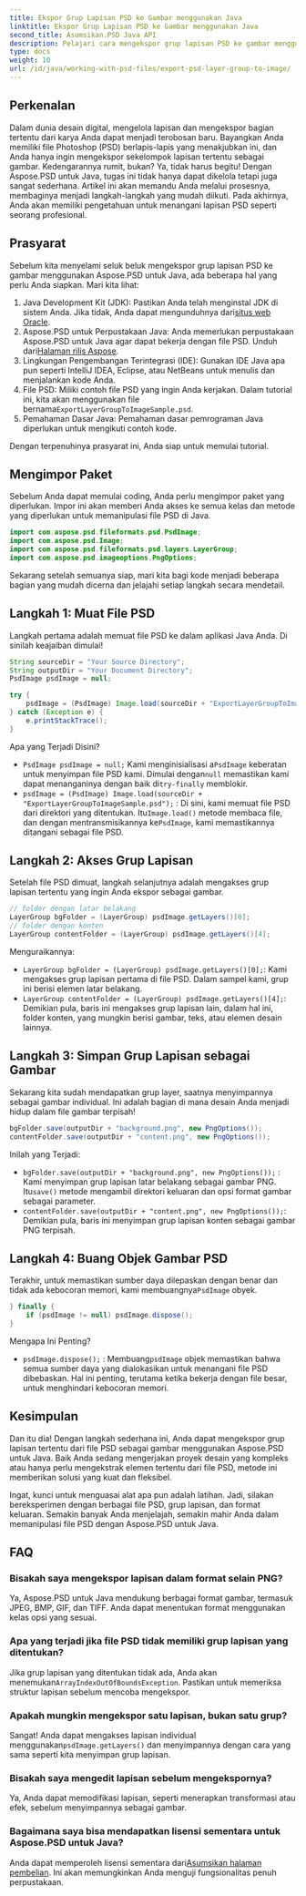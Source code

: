 ```yaml
---
title: Ekspor Grup Lapisan PSD ke Gambar menggunakan Java
linktitle: Ekspor Grup Lapisan PSD ke Gambar menggunakan Java
second_title: Asumsikan.PSD Java API
description: Pelajari cara mengekspor grup lapisan PSD ke gambar menggunakan Aspose.PSD untuk Java dengan panduan langkah demi langkah ini. Sempurna untuk pengembang dan desainer.
type: docs
weight: 10
url: /id/java/working-with-psd-files/export-psd-layer-group-to-image/
---
```

## Perkenalan

Dalam dunia desain digital, mengelola lapisan dan mengekspor bagian tertentu dari karya Anda dapat menjadi terobosan baru. Bayangkan Anda memiliki file Photoshop (PSD) berlapis-lapis yang menakjubkan ini, dan Anda hanya ingin mengekspor sekelompok lapisan tertentu sebagai gambar. Kedengarannya rumit, bukan? Ya, tidak harus begitu! Dengan Aspose.PSD untuk Java, tugas ini tidak hanya dapat dikelola tetapi juga sangat sederhana. Artikel ini akan memandu Anda melalui prosesnya, membaginya menjadi langkah-langkah yang mudah diikuti. Pada akhirnya, Anda akan memiliki pengetahuan untuk menangani lapisan PSD seperti seorang profesional.

## Prasyarat

Sebelum kita menyelami seluk beluk mengekspor grup lapisan PSD ke gambar menggunakan Aspose.PSD untuk Java, ada beberapa hal yang perlu Anda siapkan. Mari kita lihat:

1.  Java Development Kit (JDK): Pastikan Anda telah menginstal JDK di sistem Anda. Jika tidak, Anda dapat mengunduhnya dari[situs web Oracle](https://www.oracle.com/java/technologies/javase-downloads.html).
2. Aspose.PSD untuk Perpustakaan Java: Anda memerlukan perpustakaan Aspose.PSD untuk Java agar dapat bekerja dengan file PSD. Unduh dari[Halaman rilis Aspose](https://releases.aspose.com/psd/java/).
3. Lingkungan Pengembangan Terintegrasi (IDE): Gunakan IDE Java apa pun seperti IntelliJ IDEA, Eclipse, atau NetBeans untuk menulis dan menjalankan kode Anda.
4.  File PSD: Miliki contoh file PSD yang ingin Anda kerjakan. Dalam tutorial ini, kita akan menggunakan file bernama`ExportLayerGroupToImageSample.psd`.
5. Pemahaman Dasar Java: Pemahaman dasar pemrograman Java diperlukan untuk mengikuti contoh kode.

Dengan terpenuhinya prasyarat ini, Anda siap untuk memulai tutorial.

## Mengimpor Paket

Sebelum Anda dapat memulai coding, Anda perlu mengimpor paket yang diperlukan. Impor ini akan memberi Anda akses ke semua kelas dan metode yang diperlukan untuk memanipulasi file PSD di Java.

```java
import com.aspose.psd.fileformats.psd.PsdImage;
import com.aspose.psd.Image;
import com.aspose.psd.fileformats.psd.layers.LayerGroup;
import com.aspose.psd.imageoptions.PngOptions;
```

Sekarang setelah semuanya siap, mari kita bagi kode menjadi beberapa bagian yang mudah dicerna dan jelajahi setiap langkah secara mendetail.

## Langkah 1: Muat File PSD

Langkah pertama adalah memuat file PSD ke dalam aplikasi Java Anda. Di sinilah keajaiban dimulai!

```java
String sourceDir = "Your Source Directory";
String outputDir = "Your Document Directory";
PsdImage psdImage = null;

try {
    psdImage = (PsdImage) Image.load(sourceDir + "ExportLayerGroupToImageSample.psd");
} catch (Exception e) {
    e.printStackTrace();
}
```

Apa yang Terjadi Disini?
- `PsdImage psdImage = null;` Kami menginisialisasi a`PsdImage` keberatan untuk menyimpan file PSD kami. Dimulai dengan`null` memastikan kami dapat menanganinya dengan baik di`try-finally` memblokir.
- `psdImage = (PsdImage) Image.load(sourceDir + "ExportLayerGroupToImageSample.psd");` : Di sini, kami memuat file PSD dari direktori yang ditentukan. Itu`Image.load()` metode membaca file, dan dengan mentransmisikannya ke`PsdImage`, kami memastikannya ditangani sebagai file PSD.

## Langkah 2: Akses Grup Lapisan

Setelah file PSD dimuat, langkah selanjutnya adalah mengakses grup lapisan tertentu yang ingin Anda ekspor sebagai gambar.

```java
// folder dengan latar belakang
LayerGroup bgFolder = (LayerGroup) psdImage.getLayers()[0];
// folder dengan konten
LayerGroup contentFolder = (LayerGroup) psdImage.getLayers()[4];
```

Menguraikannya:
- `LayerGroup bgFolder = (LayerGroup) psdImage.getLayers()[0];`: Kami mengakses grup lapisan pertama di file PSD. Dalam sampel kami, grup ini berisi elemen latar belakang.
- `LayerGroup contentFolder = (LayerGroup) psdImage.getLayers()[4];`: Demikian pula, baris ini mengakses grup lapisan lain, dalam hal ini, folder konten, yang mungkin berisi gambar, teks, atau elemen desain lainnya.

## Langkah 3: Simpan Grup Lapisan sebagai Gambar

Sekarang kita sudah mendapatkan grup layer, saatnya menyimpannya sebagai gambar individual. Ini adalah bagian di mana desain Anda menjadi hidup dalam file gambar terpisah!

```java
bgFolder.save(outputDir + "background.png", new PngOptions());
contentFolder.save(outputDir + "content.png", new PngOptions());
```

Inilah yang Terjadi:
- `bgFolder.save(outputDir + "background.png", new PngOptions());` : Kami menyimpan grup lapisan latar belakang sebagai gambar PNG. Itu`save()` metode mengambil direktori keluaran dan opsi format gambar sebagai parameter.
- `contentFolder.save(outputDir + "content.png", new PngOptions());`: Demikian pula, baris ini menyimpan grup lapisan konten sebagai gambar PNG terpisah.

## Langkah 4: Buang Objek Gambar PSD

 Terakhir, untuk memastikan sumber daya dilepaskan dengan benar dan tidak ada kebocoran memori, kami membuangnya`PsdImage` obyek.

```java
} finally {
    if (psdImage != null) psdImage.dispose();
}
```

Mengapa Ini Penting?
- `psdImage.dispose();` : Membuang`psdImage` objek memastikan bahwa semua sumber daya yang dialokasikan untuk menangani file PSD dibebaskan. Hal ini penting, terutama ketika bekerja dengan file besar, untuk menghindari kebocoran memori.

## Kesimpulan

Dan itu dia! Dengan langkah sederhana ini, Anda dapat mengekspor grup lapisan tertentu dari file PSD sebagai gambar menggunakan Aspose.PSD untuk Java. Baik Anda sedang mengerjakan proyek desain yang kompleks atau hanya perlu mengekstrak elemen tertentu dari file PSD, metode ini memberikan solusi yang kuat dan fleksibel.

Ingat, kunci untuk menguasai alat apa pun adalah latihan. Jadi, silakan bereksperimen dengan berbagai file PSD, grup lapisan, dan format keluaran. Semakin banyak Anda menjelajah, semakin mahir Anda dalam memanipulasi file PSD dengan Aspose.PSD untuk Java.

## FAQ

### Bisakah saya mengekspor lapisan dalam format selain PNG?
Ya, Aspose.PSD untuk Java mendukung berbagai format gambar, termasuk JPEG, BMP, GIF, dan TIFF. Anda dapat menentukan format menggunakan kelas opsi yang sesuai.

### Apa yang terjadi jika file PSD tidak memiliki grup lapisan yang ditentukan?
 Jika grup lapisan yang ditentukan tidak ada, Anda akan menemukan`ArrayIndexOutOfBoundsException`. Pastikan untuk memeriksa struktur lapisan sebelum mencoba mengekspor.

### Apakah mungkin mengekspor satu lapisan, bukan satu grup?
 Sangat! Anda dapat mengakses lapisan individual menggunakan`psdImage.getLayers()` dan menyimpannya dengan cara yang sama seperti kita menyimpan grup lapisan.

### Bisakah saya mengedit lapisan sebelum mengekspornya?
Ya, Anda dapat memodifikasi lapisan, seperti menerapkan transformasi atau efek, sebelum menyimpannya sebagai gambar.

### Bagaimana saya bisa mendapatkan lisensi sementara untuk Aspose.PSD untuk Java?
 Anda dapat memperoleh lisensi sementara dari[Asumsikan halaman pembelian](https://purchase.aspose.com/temporary-license/). Ini akan memungkinkan Anda menguji fungsionalitas penuh perpustakaan.